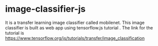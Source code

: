 # image-classifier-js

It is a transfer learning image classifier called mobilenet.
This image classifier is built as web app using tensorflow.js tutorial .
The link for the tutorial is https://www.tensorflow.org/js/tutorials/transfer/image_classification
